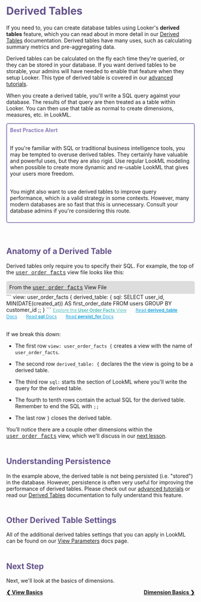 <h1 style="color:rgb(100,81,138)">Derived Tables</h1>

If you need to, you can create database tables using Looker's **derived tables** feature, which you can read about in more detail in our [Derived Tables](https://docs.looker.com/data-modeling/learning-lookml/derived-tables) documentation. Derived tables have many uses, such as calculating summary metrics and pre-aggregating data.

Derived tables can be calculated on the fly each time they're queried, or they can be stored in your database. If you want derived tables to be storable, your admins will have needed to enable that feature when they setup Looker. This type of derived table is covered in our [advanced tutorials](https://learn.looker.com/projects/advanced_lookml/files/04_persistent_derived_tables.md).

When you create a derived table, you'll write a SQL query against your database. The results of that query are then treated as a table within Looker. You can then use that table as normal to create dimensions, measures, etc. in LookML.

<div style="border:2px solid rgb(141,127,185);border-radius:5px;padding:8px;">
<span style="font-weight:bold;color:rgb(141,127,185);">Best Practice Alert</span><br /><br />

If you're familiar with SQL or traditional business intelligence tools, you may be tempted to overuse derived tables. They certainly have valuable and powerful uses, but they are also rigid. Use regular LookML modeling when possible to create more dynamic and re-usable LookML that gives your users more freedom.<br /><br />

You might also want to use derived tables to improve query performance, which <i>is</i> a valid strategy in some contexts. However, many modern databases are so fast that this is unnecessary. Consult your database admins if you're considering this route.
</div><br /><br />



<h2 style="color:rgb(100,81,138)">Anatomy of a Derived Table</h2>

Derived tables only require you to specify their SQL. For example, the top of the <a href="https://learn.looker.com/projects/e-commerce/files/user_order_facts.view.lkml" style="font-family:Monaco,Menlo,Consolas,Courier New,monospace;">user_order_facts</a> view file looks like this:

<div style="border-radius:5px 5px 0 0;padding:8px;background-color:rgb(221,221,221);">
 From the <a href="https://learn.looker.com/projects/e-commerce/files/user_order_facts.view.lkml" style="font-family:Monaco,Menlo,Consolas,Courier New,monospace;">user_order_facts</a> View File</a>
</div>
```
view: user_order_facts {
  derived_table: {
    sql:
      SELECT
        user_id,
        MIN(DATE(created_at)) AS first_order_date
      FROM
        users
      GROUP BY
        customer_id ;;
  }
```
<a style="color:rgb(87,190,190);font-size:12px;margin-right:20px;" href="https://learn.looker.com/explore/e_commerce/user_order_facts" target="_blank"><i class="fa fa-search"></i> Explore the <b>User Order Facts</b> View</a> <a style="color:rgb(32,165,222);font-size:12px;margin-right:20px;" href="https://docs.looker.com/reference/view-params/derived_table" target="_blank"><i class="fa fa-file-text-o"></i> Read <b>derived_table</b> Docs</a> <a style="color:rgb(32,165,222);font-size:12px;margin-right:20px;" href="https://docs.looker.com/reference/view-params/sql-for-derived_table" target="_blank"><i class="fa fa-file-text-o"></i> Read <b>sql</b> Docs</a> <a style="color:rgb(32,165,222);font-size:12px;" href="https://docs.looker.com/reference/view-params/persist_for-for-derived_table" target="_blank"><i class="fa fa-file-text-o"></i> Read <b>persist_for</b> Docs</a><br /><br />

If we break this down:

+ The first row `view: user_order_facts {` creates a view with the name of `user_order_facts`.

+ The second row `derived_table: {` declares the the view is going to be a derived table.

+ The third row `sql:` starts the section of LookML where you'll write the query for the derived table.

+ The fourth to tenth rows contain the actual SQL for the derived table. Remember to end the SQL with `;;`

+ The last row `}` closes the derived table.

You’ll notice there are a couple other dimensions within the <a href="https://learn.looker.com/projects/e-commerce/files/user_order_facts.view.lkml" style="font-family:Monaco,Menlo,Consolas,Courier New,monospace;">user_order_facts</a> view, which we'll discuss in our [next lesson](https://learn.looker.com/projects/e-commerce/files/04_dimension_basics.md).<br /><br />



<h2 style="color:rgb(100,81,138)">Understanding Persistence</h2>

In the example above, the derived table is not being persisted (i.e. "stored") in the database. However, persistence is often very useful for improving the performance of derived tables. Please check out our [advanced tutorials](https://learn.looker.com/projects/advanced_lookml/files/04_persistent_derived_tables.md) or read our [Derived Tables](https://docs.looker.com/data-modeling/learning-lookml/derived-tables#adding_persistence) documentation to fully understand this feature.<br /><br />



<h2 style="color:rgb(100,81,138)">Other Derived Table Settings</h2>

All of the additional derived tables settings that you can apply in LookML can be found on our [View Parameters](https://docs.looker.com/reference/view-reference) docs page.<br /><br />



<h2 style="color:rgb(100,81,138)">Next Step</h2>

Next, we'll look at the basics of dimensions.

<div style="float:left;font-weight:bold;">
  <a href="https://learn.looker.com/projects/e-commerce/files/02_view_basics.md">&#10094; View Basics</a>
</div>

<div style="float:right;font-weight:bold;">
  <a href="https://learn.looker.com/projects/e-commerce/files/04_dimension_basics.md">Dimension Basics &#10095;</a>
</div>
